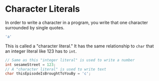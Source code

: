 # Character Literals

In order to write a character in a program, you write that one character surrounded
by single quotes.

```java
'a'
```

This is called a "character literal." It has the same relationship to `char` that an integer literal like 123 has to `int`.

```java
// Same as this "integer literal" is used to write a number
int sesameStreet = 123;
// A "character literal" is used to write text
char thisEpisodeIsBroughtToYouBy = 'c';
```
